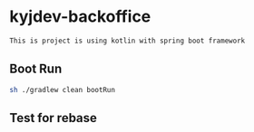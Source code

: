 # kyjdev-backoffice
```bash
This is project is using kotlin with spring boot framework
```
## Boot Run
```bash
sh ./gradlew clean bootRun
```

## Test for rebase